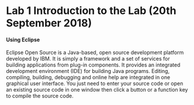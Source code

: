 # Lab 1 Introduction to the Lab (20th September 2018)

<h4>Using Eclipse</h4>
Eclipse Open Source is a Java-based, open source development platform developed by IBM. It is simply a framework and a set of services for building applications from plug-in components. It provides an integrated development environment (IDE) for building Java programs. Editing, compiling, building, debugging and online help are integrated in one graphical user interface. You just need to enter your source code or open an existing source code in one window then click a button or a function key to compile the source code.
